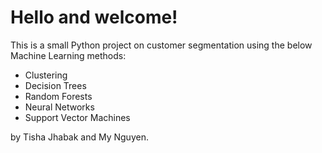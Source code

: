 # Hello and welcome!
This is a small Python project on customer segmentation using the below Machine Learning methods:
- Clustering
- Decision Trees
- Random Forests
- Neural Networks
- Support Vector Machines

by Tisha Jhabak and My Nguyen.